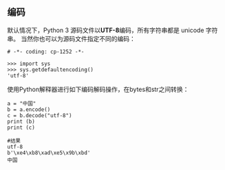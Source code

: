 ## 编码

默认情况下，Python 3 源码文件以**UTF-8**编码，所有字符串都是 unicode 字符串。 当然你也可以为源码文件指定不同的编码：

```
# -*- coding: cp-1252 -*-
```

```
>>> import sys
>>> sys.getdefaultencoding()
'utf-8'
```

使用Python解释器进行如下编码解码操作，在bytes和str之间转换：

```
a = "中国"
b = a.encode()
c = b.decode("utf-8")
print (b)
print (c)

#结果
utf-8
b'\xe4\xb8\xad\xe5\x9b\xbd'
中国
```




